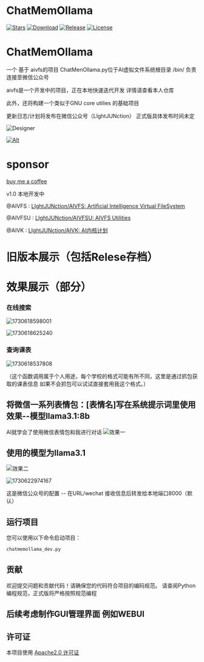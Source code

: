 # ChatMemOllama

[![Stars](https://img.shields.io/github/stars/LIghtJUNction/ChatMemOllama?label=stars)](https://github.com/LIghtJUNction)
[![Download](https://img.shields.io/github/downloads/LIghtJUNction/ChatMemOllama/total)](https://github.com/LIghtJUNction/ChatMemOllama/releases)
[![Release](https://img.shields.io/github/v/release/LIghtJUNction/ChatMemOllama?label=release)](https://github.com/LIghtJUNction/ChatMemOllama/releases/latest)
[![License](https://img.shields.io/github/license/LIghtJUNction/ChatMemOllama?label=License)](https://choosealicense.com/licenses/gpl-3.0)

# ChatMemOllama

一个 基于 aivfs的项目
ChatMenOllama.py位于AI虚拟文件系统根目录
/bin/ 负责连接至微信公众号

aivfs是一个开发中的项目，正在本地快速迭代开发
详情请查看本人仓库

此外，还将构建一个类似于GNU core utilies 的基础项目

更新日志/计划将发布在微信公众号（LIghtJUNction）
正式版具体发布时间未定

![Designer](https://github.com/user-attachments/assets/31ac7b3c-850d-4e45-8870-bc2be83a1c5c)

[![Alt](https://repobeats.axiom.co/api/embed/61c5ea935a0eaf66e11c190407c20fa65da9ffa5.svg "Repobeats analytics image")](https://github.com/LIghtJUNction/ChatMemOllama/)

# sponsor

[buy me a coffee](https://github.com/LIghtJUNction/lightjunction/tree/master/sponsor)

v1.0 本地开发中

@AIVFS : [LIghtJUNction/AIVFS: Artificial Intelligence Virtual FileSystem](https://github.com/LIghtJUNction/AIVFS)

@AIVFSU : [LIghtJUNction/AIVFSU: AIVFS Utilities](https://github.com/LIghtJUNction/AIVFSU)

@AIVK : [LIghtJUNction/AIVK: AI内核计划](https://github.com/LIghtJUNction/AIVK)








# 旧版本展示（包括Relese存档）

# 效果展示（部分）

### 在线搜索

![1730618598001](images/README/1730618598001.png)

![1730618625240](images/README/1730618625240.png)

### 查询课表

![1730618537808](images/README/1730618537808.png)

（这个函数调用属于个人用途，每个学校的格式可能有所不同，这里是通过抓包获取的课表信息  如果不会抓包可以试试直接套用我这个格式。）

## 将微信一系列表情包：[表情名]写在系统提示词里使用效果--模型llama3.1:8b

AI就学会了使用微信表情包和我进行对话
![效果一](images/README/1729082801293.png)

## 使用的模型为llama3.1

![效果二](images/README/1729082774724.png)

![1730622974167](images/README/1730622974167.png)

这是微信公众号的配置  -- 在URL/wechat 接收信息后转发给本地端口8000（默认）

## 运行项目

您可以使用以下命令启动项目：

```py
chatmemollama_dev.py
```


## 贡献

欢迎提交问题和贡献代码！请确保您的代码符合项目的编码规范。
请查阅Python编程规范，正式版将严格按照规范编程

## 后续考虑制作GUI管理界面 例如WEBUI

## 许可证

本项目使用 [Apache2.0 许可证](LICENSE)
